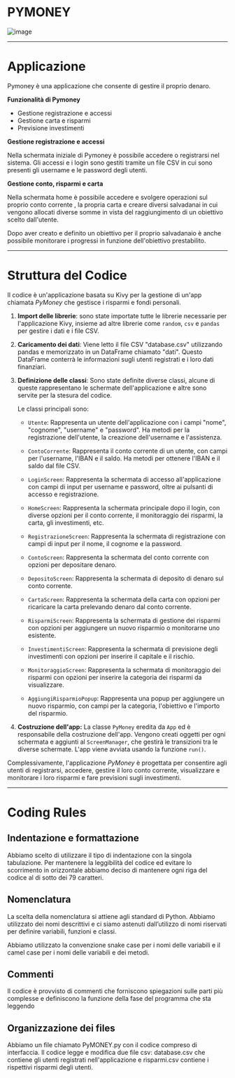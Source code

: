 # PYMONEY
![image](https://github.com/DavideB98/py_money/assets/139228820/afce2f98-2188-4c03-a31e-d53303761cf5)

-----------------------------------------------------------------------------------------------------------------------------------------------------------------------------
  # Applicazione

Pymoney è una applicazione che consente di gestire il proprio denaro.

**Funzionalità di Pymoney**
 - Gestione registrazione e accessi
 - Gestione carta e risparmi
 - Previsione investimenti
 
 **Gestione registrazione e accessi**
 
Nella schermata iniziale di Pymoney è possibile accedere o registrarsi nel sistema.
Gli accessi e i login sono gestiti tramite un file CSV in cui sono presenti gli username e le password degli utenti.

**Gestione conto, risparmi e carta**

Nella schermata  home è possibile accedere e svolgere operazioni sul proprio conto corrente , la propria carta e creare diversi salvadanai in cui vengono allocati diverse somme in vista del raggiungimento di un obiettivo  scelto dall'utente.

Dopo aver creato e definito un obiettivo per il proprio salvadanaio è anche possibile monitorare i progressi in funzione dell'obiettivo prestabilito.

---------------------------------------------------------------------------------------------------------------------------------------------------------------------------
# Struttura del Codice
 Il codice è un'applicazione basata su Kivy per la gestione di un'app chiamata *PyMoney* che gestisce i risparmi e fondi personali.

1.  **Import delle librerie**: sono state importate tutte le librerie necessarie per l'applicazione Kivy, insieme ad altre librerie come `random`, `csv` e `pandas` per gestire i dati e i file CSV.
    
2.  **Caricamento dei dati**: Viene letto il file CSV "database.csv" utilizzando pandas e memorizzato in un DataFrame chiamato "dati". Questo DataFrame conterrà le informazioni sugli utenti registrati e i loro dati finanziari.
       
3.  **Definizione delle classi**: Sono state definite diverse classi, alcune di queste rappresentano le schermate dell'applicazione e altre sono servite per la stesura del codice. 
    
	Le classi principali sono:
	-   `Utente`: Rappresenta un utente dell'applicazione con i campi "nome", "cognome", "username" e "password". Ha metodi per la registrazione dell'utente, la creazione dell'username e l'assistenza.
	    
	-   `ContoCorrente`: Rappresenta il conto corrente di un utente, con campi per l'username, l'IBAN e il saldo. Ha metodi per ottenere l'IBAN e il saldo dal file CSV.
	    
	-   `LoginScreen`: Rappresenta la schermata di accesso all'applicazione con campi di input per username e password, oltre ai pulsanti di accesso e registrazione.
	    
	-   `HomeScreen`: Rappresenta la schermata principale dopo il login, con diverse opzioni per il conto corrente, il monitoraggio dei risparmi, la carta, gli investimenti, etc.
	    
	-   `RegistrazioneScreen`: Rappresenta la schermata di registrazione con campi di input per il nome, il cognome e la password.
	    
	-   `ContoScreen`: Rappresenta la schermata del conto corrente con opzioni per depositare denaro.
	    
	-   `DepositoScreen`: Rappresenta la schermata di deposito di denaro sul conto corrente.
	    
	-   `CartaScreen`: Rappresenta la schermata della carta con opzioni per ricaricare la carta prelevando denaro dal conto corrente.
	    
	-   `RisparmiScreen`: Rappresenta la schermata di gestione dei risparmi con opzioni per aggiungere un nuovo risparmio o monitorarne uno esistente.
	    
	-   `InvestimentiScreen`: Rappresenta la schermata di previsione degli investimenti con opzioni per inserire il capitale e il rischio.
	    
	-   `MonitoraggioScreen`: Rappresenta la schermata di monitoraggio dei risparmi con opzioni per inserire la categoria dei risparmi da visualizzare.
	    
	-   `AggiungiRisparmioPopup`: Rappresenta una popup per aggiungere un nuovo risparmio, con campi per la categoria, l'obiettivo e l'importo del risparmio.
    

5.  **Costruzione dell'app:** La classe `PyMoney` eredita da `App` ed è responsabile della costruzione dell'app. Vengono creati oggetti per ogni schermata e aggiunti al `ScreenManager`, che gestirà le transizioni tra le diverse schermate. L'app viene avviata usando la funzione  `run()`.
    

Complessivamente, l'applicazione *PyMoney* è progettata per consentire agli utenti di registrarsi, accedere, gestire il loro conto corrente, visualizzare e monitorare i loro risparmi e fare previsioni sugli investimenti.

--------------------------------------------------------------------------------------------------------------------------------------------------------------------------
  # Coding Rules

## Indentazione e formattazione

Abbiamo scelto di utilizzare il tipo di indentazione con la singola tabulazione. Per mantenere la leggibilità del codice ed evitare lo scorrimento in orizzontale abbiamo deciso di mantenere ogni riga del codice al di sotto dei 79 caratteri.

## Nomenclatura

La scelta della nomenclatura si attiene agli standard di Python. Abbiamo utilizzato dei nomi descrittivi e ci siamo astenuti dall’utilizzo di nomi riservati per definire variabili, funzioni e classi.

Abbiamo utilizzato la convenzione snake case per i nomi delle variabili e il camel case per i nomi delle variabili e dei metodi.

## Commenti

Il codice è provvisto di commenti che forniscono spiegazioni sulle parti più complesse e definiscono la funzione della fase del programma che sta leggendo

## Organizzazione dei files

Abbiamo un file chiamato PyMONEY.py con il codice compreso di interfaccia. Il codice legge e modifica due file csv: database.csv che contiene gli utenti registrati nell'applicazione e risparmi.csv contiene i rispettivi risparmi degli utenti.













